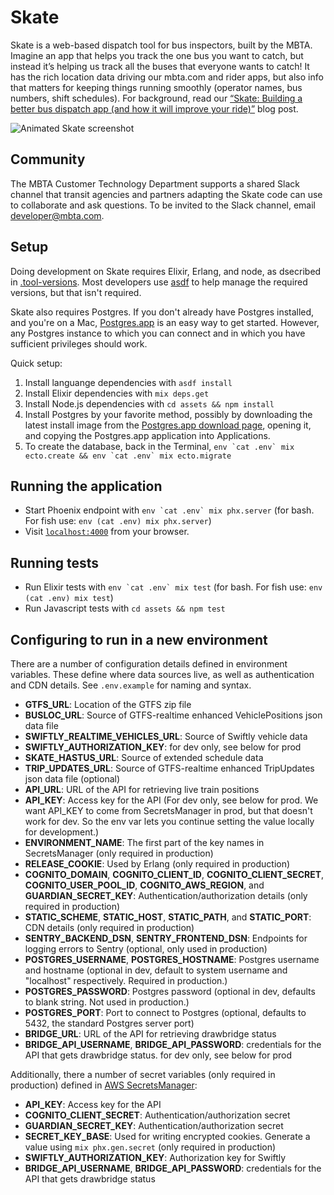 # Skate

Skate is a web-based dispatch tool for bus inspectors, built by the MBTA. Imagine an app that helps you track the one bus you want to catch, but instead it’s helping us track all the buses that everyone wants to catch! It has the rich location data driving our mbta.com and rider apps, but also info that matters for keeping things running smoothly (operator names, bus numbers, shift schedules). For background, read our [“Skate: Building a better bus dispatch app (and how it will improve your ride)”](https://medium.com/mbta-tech/skate-building-a-better-bus-dispatch-app-and-how-it-will-improve-your-ride-51965d8ef7b9) blog post.

![Animated Skate screenshot](https://miro.medium.com/max/1024/1*zuUAIdkDfYRFEDscP9qHOg.gif)

## Community

The MBTA Customer Technology Department supports a shared Slack channel that transit agencies and partners adapting the Skate code can use to collaborate and ask questions. To be invited to the Slack channel, email [developer@mbta.com](mailto:developer@mbta.com).

## Setup

Doing development on Skate requires Elixir, Erlang, and node, as dsecribed in [.tool-versions](https://github.com/mbta/skate/blob/master/.tool-versions). Most developers use [asdf](https://asdf-vm.com/) to help manage the required versions, but that isn't required.

Skate also requires Postgres. If you don't already have Postgres installed, and you're on a Mac, [Postgres.app](https://postgresapp.com/downloads.html) is an easy way to get started. However, any Postgres instance to which you can connect and in which you have sufficient privileges should work.

Quick setup:

1. Install languange dependencies with `asdf install`
1. Install Elixir dependencies with `mix deps.get`
1. Install Node.js dependencies with `cd assets && npm install`
1. Install Postgres by your favorite method, possibly by downloading the latest install image from the [Postgres.app download page](https://postgresapp.com/downloads.html), opening it, and copying the Postgres.app application into Applications.
1. To create the database, back in the Terminal, `` env `cat .env` mix ecto.create && env `cat .env` mix ecto.migrate ``

## Running the application

- Start Phoenix endpoint with `` env `cat .env` mix phx.server `` (for bash. For fish use: `env (cat .env) mix phx.server`)
- Visit [`localhost:4000`](http://localhost:4000) from your browser.

## Running tests

- Run Elixir tests with `` env `cat .env` mix test `` (for bash. For fish use: `env (cat .env) mix test`)
- Run Javascript tests with `cd assets && npm test`

## Configuring to run in a new environment

There are a number of configuration details defined in environment variables. These define where data sources live, as well as authentication and CDN details. See `.env.example` for naming and syntax.

- **GTFS_URL**: Location of the GTFS zip file
- **BUSLOC_URL**: Source of GTFS-realtime enhanced VehiclePositions json data file
- **SWIFTLY_REALTIME_VEHICLES_URL**: Source of Swiftly vehicle data
- **SWIFTLY_AUTHORIZATION_KEY**: for dev only, see below for prod
- **SKATE_HASTUS_URL**: Source of extended schedule data
- **TRIP_UPDATES_URL**: Source of GTFS-realtime enhanced TripUpdates json data file (optional)
- **API_URL**: URL of the API for retrieving live train positions
- **API_KEY**: Access key for the API (For dev only, see below for prod. We want API_KEY to come from SecretsManager in prod, but that doesn't work for dev. So the env var lets you continue setting the value locally for development.)
- **ENVIRONMENT_NAME**: The first part of the key names in SecretsManager (only required in production)
- **RELEASE_COOKIE**: Used by Erlang (only required in production)
- **COGNITO_DOMAIN**, **COGNITO_CLIENT_ID**, **COGNITO_CLIENT_SECRET**, **COGNITO_USER_POOL_ID**, **COGNITO_AWS_REGION**, and **GUARDIAN_SECRET_KEY**: Authentication/authorization details (only required in production)
- **STATIC_SCHEME**, **STATIC_HOST**, **STATIC_PATH**, and **STATIC_PORT**: CDN details (only required in production)
- **SENTRY_BACKEND_DSN**, **SENTRY_FRONTEND_DSN**: Endpoints for logging errors to Sentry (optional, only used in production)
- **POSTGRES_USERNAME**, **POSTGRES_HOSTNAME**: Postgres username and hostname (optional in dev, default to system username and "localhost" respectively. Required in production.)
- **POSTGRES_PASSWORD**: Postgres password (optional in dev, defaults to blank string. Not used in production.)
- **POSTGRES_PORT**: Port to connect to Postgres (optional, defaults to 5432, the standard Postgres server port)
- **BRIDGE_URL**: URL of the API for retrieving drawbridge status
- **BRIDGE_API_USERNAME**, **BRIDGE_API_PASSWORD**: credentials for the API that gets drawbridge status. for dev only, see below for prod

Additionally, there a number of secret variables (only required in production) defined in [AWS SecretsManager](https://console.aws.amazon.com/secretsmanager):

- **API_KEY**: Access key for the API
- **COGNITO_CLIENT_SECRET**: Authentication/authorization secret
- **GUARDIAN_SECRET_KEY**: Authentication/authorization secret
- **SECRET_KEY_BASE**: Used for writing encrypted cookies. Generate a value using `mix phx.gen.secret` (only required in production)
- **SWIFTLY_AUTHORIZATION_KEY**: Authorization key for Swiftly
- **BRIDGE_API_USERNAME**, **BRIDGE_API_PASSWORD**: credentials for the API that gets drawbridge status
